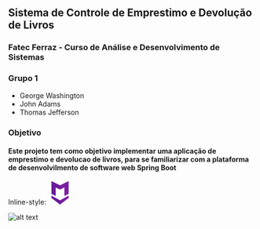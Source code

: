 ## Sistema de Controle de Emprestimo e Devolução de Livros
### Fatec Ferraz - Curso de Análise e Desenvolvimento de Sistemas
### Grupo 1
- George Washington
- John Adams
- Thomas Jefferson

### Objetivo
#### Este projeto tem como  objetivo implementar uma aplicação de emprestimo e devolucao de livros, para se familiarizar com a plataforma de desenvolvilmento de software web Spring Boot

Inline-style: 
![alt text](https://github.com/adam-p/markdown-here/raw/master/src/common/images/icon48.png "Logo Title Text 1")

![alt text](https://github.com/almeida1/20201s_pw/tree/master/scel/src/main/resources/static/image/idef02.png "Processo de Desenvolvimento de Software")

